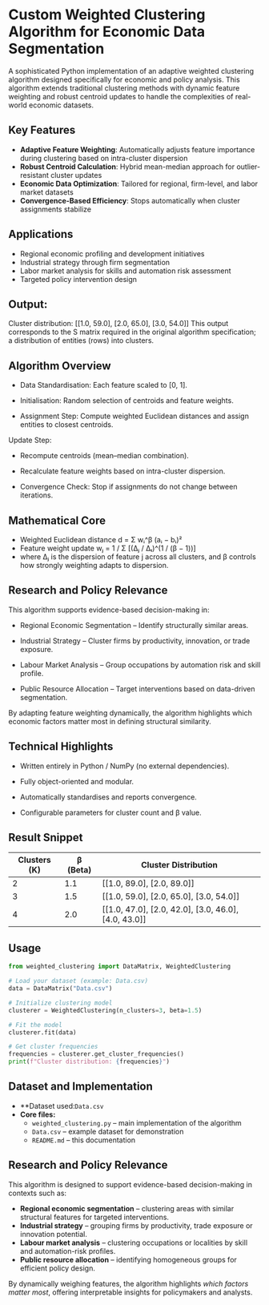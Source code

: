 # Custom Weighted Clustering Algorithm for Economic Data Segmentation

A sophisticated Python implementation of an adaptive weighted clustering algorithm designed specifically for economic and policy analysis. This algorithm extends traditional clustering methods with dynamic feature weighting and robust centroid updates to handle the complexities of real-world economic datasets.

## Key Features

- **Adaptive Feature Weighting**: Automatically adjusts feature importance during clustering based on intra-cluster dispersion
- **Robust Centroid Calculation**: Hybrid mean-median approach for outlier-resistant cluster updates  
- **Economic Data Optimization**: Tailored for regional, firm-level, and labor market datasets
- **Convergence-Based Efficiency**: Stops automatically when cluster assignments stabilize

## Applications

- Regional economic profiling and development initiatives
- Industrial strategy through firm segmentation
- Labor market analysis for skills and automation risk assessment
- Targeted policy intervention design

## Output:
Cluster distribution: [[1.0, 59.0], [2.0, 65.0], [3.0, 54.0]]
This output corresponds to the S matrix required in the original algorithm specification; 
a distribution of entities (rows) into clusters.

## Algorithm Overview

- Data Standardisation: Each feature scaled to [0, 1].

- Initialisation: Random selection of centroids and feature weights.

- Assignment Step: Compute weighted Euclidean distances and assign entities to closest centroids.

Update Step:

- Recompute centroids (mean–median combination).

- Recalculate feature weights based on intra-cluster dispersion.

- Convergence Check: Stop if assignments do not change between iterations.

## Mathematical Core

- Weighted Euclidean distance
    d = Σ wᵢ^β (aᵢ − bᵢ)²
- Feature weight update
   wⱼ = 1 / Σ [(Δⱼ / Δₜ)^(1 / (β − 1))]
- where Δⱼ is the dispersion of feature j across all clusters,
and β controls how strongly weighting adapts to dispersion.

## Research and Policy Relevance

This algorithm supports evidence-based decision-making in:

- Regional Economic Segmentation – Identify structurally similar areas.

- Industrial Strategy – Cluster firms by productivity, innovation, or trade exposure.

- Labour Market Analysis – Group occupations by automation risk and skill profile.

- Public Resource Allocation – Target interventions based on data-driven segmentation.

By adapting feature weighting dynamically, the algorithm highlights which economic factors matter most in defining structural similarity.

## Technical Highlights

- Written entirely in Python / NumPy (no external dependencies).

- Fully object-oriented and modular.

- Automatically standardises and reports convergence.

- Configurable parameters for cluster count and β value.

## Result Snippet

  | Clusters (K) | β (Beta) | Cluster Distribution                                 |
| ------------ | -------- | ---------------------------------------------------- |
| 2            | 1.1      | [[1.0, 89.0], [2.0, 89.0]]                           |
| 3            | 1.5      | [[1.0, 59.0], [2.0, 65.0], [3.0, 54.0]]              |
| 4            | 2.0      | [[1.0, 47.0], [2.0, 42.0], [3.0, 46.0], [4.0, 43.0]] |


## Usage

```python
from weighted_clustering import DataMatrix, WeightedClustering

# Load your dataset (example: Data.csv)
data = DataMatrix("Data.csv")

# Initialize clustering model
clusterer = WeightedClustering(n_clusters=3, beta=1.5)

# Fit the model
clusterer.fit(data)

# Get cluster frequencies
frequencies = clusterer.get_cluster_frequencies()
print(f"Cluster distribution: {frequencies}")

```

## Dataset and Implementation

- **Dataset used:`Data.csv` 
- **Core files:**  
  - `weighted_clustering.py` – main implementation of the algorithm  
  - `Data.csv` – example dataset for demonstration  
  - `README.md` – this documentation
## Research and Policy Relevance

This algorithm is designed to support evidence-based decision-making in contexts such as:

- **Regional economic segmentation** – clustering areas with similar structural features for targeted interventions.  
- **Industrial strategy** – grouping firms by productivity, trade exposure or innovation potential.  
- **Labour market analysis** – clustering occupations or localities by skill and automation-risk profiles.  
- **Public resource allocation** – identifying homogeneous groups for efficient policy design.

By dynamically weighing features, the algorithm highlights *which factors matter most*, offering interpretable insights for policymakers and analysts.

